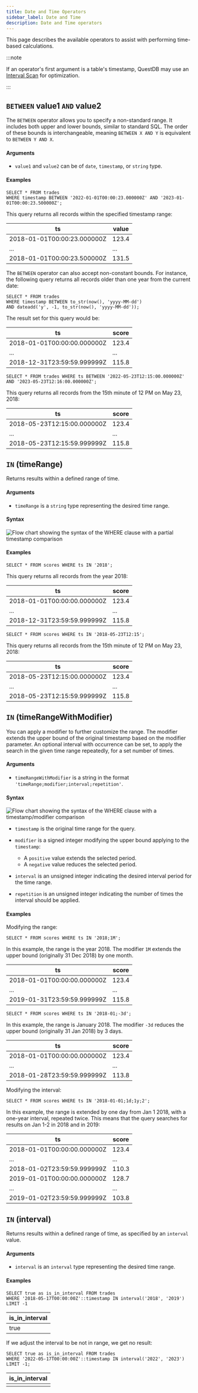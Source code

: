 ```yaml
---
title: Date and Time Operators
sidebar_label: Date and Time
description: Date and Time operators
---
```


This page describes the available operators to assist with performing time-based
calculations.

:::note

If an operator's first argument is a table's timestamp, QuestDB may use an
[Interval Scan](/docs/concept/interval-scan) for optimization.

:::

## `BETWEEN` value1 `AND` value2

The `BETWEEN` operator allows you to specify a non-standard range. It includes
both upper and lower bounds, similar to standard SQL. The order of these bounds
is interchangeable, meaning `BETWEEN X AND Y` is equivalent to
`BETWEEN Y AND X`.

#### Arguments

- `value1` and `value2` can be of `date`, `timestamp`, or `string` type.

#### Examples

```questdb-sql title="Explicit range"
SELECT * FROM trades
WHERE timestamp BETWEEN '2022-01-01T00:00:23.000000Z' AND '2023-01-01T00:00:23.500000Z';
```

This query returns all records within the specified timestamp range:

| ts                          | value |
| --------------------------- | ----- |
| 2018-01-01T00:00:23.000000Z | 123.4 |
| ...                         | ...   |
| 2018-01-01T00:00:23.500000Z | 131.5 |

The `BETWEEN` operator can also accept non-constant bounds. For instance, the
following query returns all records older than one year from the current date:

```questdb-sql title="One year before current date" demo
SELECT * FROM trades
WHERE timestamp BETWEEN to_str(now(), 'yyyy-MM-dd')
AND dateadd('y', -1, to_str(now(), 'yyyy-MM-dd'));
```

The result set for this query would be:

| ts                          | score |
| --------------------------- | ----- |
| 2018-01-01T00:00:00.000000Z | 123.4 |
| ...                         | ...   |
| 2018-12-31T23:59:59.999999Z | 115.8 |

```questdb-sql title="Results between two specific timestamps"
SELECT * FROM trades WHERE ts BETWEEN '2022-05-23T12:15:00.000000Z' AND '2023-05-23T12:16:00.000000Z';
```

This query returns all records from the 15th minute of 12 PM on May 23, 2018:

| ts                          | score |
| --------------------------- | ----- |
| 2018-05-23T12:15:00.000000Z | 123.4 |
| ...                         | ...   |
| 2018-05-23T12:15:59.999999Z | 115.8 |

## `IN` (timeRange)

Returns results within a defined range of time.

#### Arguments

- `timeRange` is a `string` type representing the desired time range.

#### Syntax

![Flow chart showing the syntax of the WHERE clause with a partial timestamp comparison](/images/docs/diagrams/whereTimestampPartial.svg)

#### Examples

```questdb-sql title="Results in a given year"
SELECT * FROM scores WHERE ts IN '2018';
```

This query returns all records from the year 2018:

| ts                          | score |
| --------------------------- | ----- |
| 2018-01-01T00:00:00.000000Z | 123.4 |
| ...                         | ...   |
| 2018-12-31T23:59:59.999999Z | 115.8 |

```questdb-sql title="Results in a given minute"
SELECT * FROM scores WHERE ts IN '2018-05-23T12:15';
```

This query returns all records from the 15th minute of 12 PM on May 23, 2018:

| ts                          | score |
| --------------------------- | ----- |
| 2018-05-23T12:15:00.000000Z | 123.4 |
| ...                         | ...   |
| 2018-05-23T12:15:59.999999Z | 115.8 |

## `IN` (timeRangeWithModifier)

You can apply a modifier to further customize the range. The modifier extends
the upper bound of the original timestamp based on the modifier parameter. An
optional interval with occurrence can be set, to apply the search in the given
time range repeatedly, for a set number of times.

#### Arguments

- `timeRangeWithModifier` is a string in the format
  `'timeRange;modifier;interval;repetition'`.

#### Syntax

![Flow chart showing the syntax of the WHERE clause with a timestamp/modifier comparison](/images/docs/diagrams/whereTimestampIntervalSearch.svg)

- `timestamp` is the original time range for the query.
- `modifier` is a signed integer modifying the upper bound applying to the
  `timestamp`:

  - A `positive` value extends the selected period.
  - A `negative` value reduces the selected period.

- `interval` is an unsigned integer indicating the desired interval period for
  the time range.
- `repetition` is an unsigned integer indicating the number of times the
  interval should be applied.

#### Examples

Modifying the range:

```questdb-sql title="Results in a given year and the first month of the next year"
SELECT * FROM scores WHERE ts IN '2018;1M';
```

In this example, the range is the year 2018. The modifier `1M` extends the upper
bound (originally 31 Dec 2018) by one month.

| ts                          | score |
| --------------------------- | ----- |
| 2018-01-01T00:00:00.000000Z | 123.4 |
| ...                         | ...   |
| 2019-01-31T23:59:59.999999Z | 115.8 |

```questdb-sql title="Results in a given month excluding the last 3 days"
SELECT * FROM scores WHERE ts IN '2018-01;-3d';
```

In this example, the range is January 2018. The modifier `-3d` reduces the upper
bound (originally 31 Jan 2018) by 3 days.

| ts                          | score |
| --------------------------- | ----- |
| 2018-01-01T00:00:00.000000Z | 123.4 |
| ...                         | ...   |
| 2018-01-28T23:59:59.999999Z | 113.8 |

Modifying the interval:

```questdb-sql title="Results on a given date with an interval"
SELECT * FROM scores WHERE ts IN '2018-01-01;1d;1y;2';
```

In this example, the range is extended by one day from Jan 1 2018, with a
one-year interval, repeated twice. This means that the query searches for
results on Jan 1-2 in 2018 and in 2019:

| ts                          | score |
| --------------------------- | ----- |
| 2018-01-01T00:00:00.000000Z | 123.4 |
| ...                         | ...   |
| 2018-01-02T23:59:59.999999Z | 110.3 |
| 2019-01-01T00:00:00.000000Z | 128.7 |
| ...                         | ...   |
| 2019-01-02T23:59:59.999999Z | 103.8 |

## `IN` (interval)

Returns results within a defined range of time, as specified by an `interval` value.

#### Arguments

- `interval` is an `interval` type representing the desired time range.

#### Examples

```questdb-sql title="Check if timestamp is in interval success" demo
SELECT true as is_in_interval FROM trades
WHERE '2018-05-17T00:00:00Z'::timestamp IN interval('2018', '2019')
LIMIT -1
```

| is_in_interval |
| -------------- |
| true           |

If we adjust the interval to be not in range, we get no result:

```questdb-sql title="Check if timestamp is in interval failure" demo
SELECT true as is_in_interval FROM trades
WHERE '2022-05-17T00:00:00Z'::timestamp IN interval('2022', '2023')
LIMIT -1;
```

| is_in_interval |
| -------------- |
|                |
